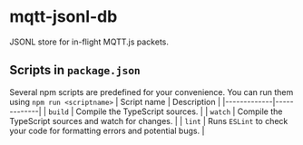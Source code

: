 # mqtt-jsonl-db

JSONL store for in-flight MQTT.js packets.

## Scripts in `package.json`

Several npm scripts are predefined for your convenience. You can run them using `npm run <scriptname>`
| Script name | Description |
|-------------|-------------|
| `build` | Compile the TypeScript sources. |
| `watch` | Compile the TypeScript sources and watch for changes. |
| `lint` | Runs `ESLint` to check your code for formatting errors and potential bugs. |
